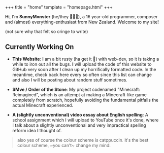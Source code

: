+++
title = "home"
template = "homepage.html"
+++

Hi, I'm **SunnyMonster** (he/they <span style="white-space: nowrap">🩷💜💙</span>), a 16 year-old programmer, composer and (almost) everything-enthusiast from New Zealand. Welcome to my site!

(not sure why that felt so cringe to write)

## Currently Working On

- **This Website**: I am a bit rusty (ha get it 🦀) with web-dev, so it is taking a while to iron out all the bugs.
  I will upload the code of this website to GitHub very soon after I clean up my horrifically formatted
  code. In the meantime, check back here every so often since this list can change and also I will be posting
  about random stuff sometimes.

- **SMve / Order of the Stone**: My project codenamed "Minecraft: Reimagined", which is an attempt at making
  a Minecraft-like game completely from scratch, hopefully avoiding the fundamental pitfalls the actual Minecraft
  experienced.

- **A (slightly unconventional) video essay about English spelling**: A school assignment which I will upload
  to YouTube once it's done, where I talk about a slightly unconventional and very impractical spelling
  reform idea I thought of.

> also yes of course the colour scheme is catppuccin. it's the best colour scheme, ~you can't~ change my mind.
